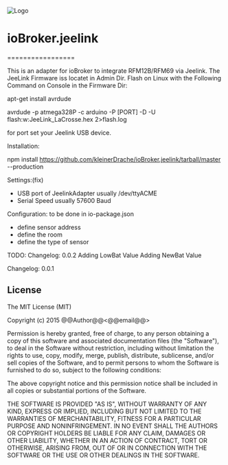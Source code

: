 ![Logo](admin/jeelab_logo.png)
# ioBroker.jeelink
=================

This is an adapter for ioBroker to integrate RFM12B/RFM69 via Jeelink.
The JeeLink Firmware iss locatet in Admin Dir. Flash on Linux with the Following Command on Console in the Firmware Dir:

apt-get install avrdude

avrdude -p atmega328P -c arduino -P [PORT] -D -U flash:w:JeeLink_LaCrosse.hex 2>flash.log

for port set your Jeelink USB device.

Installation:

npm install https://github.com/kleinerDrache/ioBroker.jeelink/tarball/master --production

Settings:(fix)
- USB port of JeelinkAdapter usually /dev/ttyACME
- Serial Speed usually 57600 Baud

Configuration:
to be done in io-package.json
- define sensor address
- define the room
- define the type of sensor

TODO:
Changelog:
0.0.2
Adding LowBat Value
Adding NewBat Value

Changelog:
0.0.1

## License
The MIT License (MIT)

Copyright (c) 2015 @@Author@@<@@email@@>

Permission is hereby granted, free of charge, to any person obtaining a copy
of this software and associated documentation files (the "Software"), to deal
in the Software without restriction, including without limitation the rights
to use, copy, modify, merge, publish, distribute, sublicense, and/or sell
copies of the Software, and to permit persons to whom the Software is
furnished to do so, subject to the following conditions:

The above copyright notice and this permission notice shall be included in
all copies or substantial portions of the Software.

THE SOFTWARE IS PROVIDED "AS IS", WITHOUT WARRANTY OF ANY KIND, EXPRESS OR
IMPLIED, INCLUDING BUT NOT LIMITED TO THE WARRANTIES OF MERCHANTABILITY,
FITNESS FOR A PARTICULAR PURPOSE AND NONINFRINGEMENT. IN NO EVENT SHALL THE
AUTHORS OR COPYRIGHT HOLDERS BE LIABLE FOR ANY CLAIM, DAMAGES OR OTHER
LIABILITY, WHETHER IN AN ACTION OF CONTRACT, TORT OR OTHERWISE, ARISING FROM,
OUT OF OR IN CONNECTION WITH THE SOFTWARE OR THE USE OR OTHER DEALINGS IN
THE SOFTWARE.

